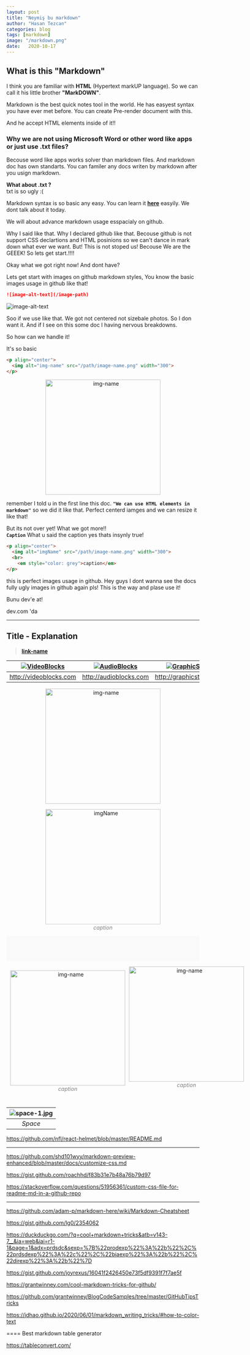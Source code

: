 ```yaml
---
layout: post
title: "Neymiş bu markdown"
author: "Hasan Tezcan"
categories: blog
tags: [markdown]
image: "/markdown.png"
date:   2020-10-17
---
```


## What is this "Markdown"

I think you are familiar with **HTML** (Hypertext markUP language). So we can call it his little brother **"MarkDOWN"**.

Markdown is the best quick notes tool in the world. He has easyest syntax you have ever met before. You can create Pre-render document with this. 

And he accept HTML elements inside of it!!

### Why we are not using Microsoft Word or other word like apps or just use .txt files?

Becouse word like apps works solver than markdown files. And markdown doc has own standarts. You can familer any docs writen by markdown after you usign markdown. 


**What about .txt ?**  
txt is so ugly :(

Markdown syntax is so basic any easy. You can learn it [**here**](https://link) easyily. We dont talk about it today. 

We will about advance markdown usage esspacialy on github.

Why I said like that. Why I declared github like that. Becouse github is not support CSS declartions and HTML posinions so we can't dance in mark down what ever we want. But! This is not stoped us! Becouse We are the GEEEK! So lets get start.!!!!

Okay what we got right now! And dont have?

Lets get start with images on github markdown styles,
You know the basic images usage in github like that!

```markdown
![image-alt-text](/image-path)
```

![image-alt-text](../assets/posts/markdown/giphy.gif)


Soo if we use like that. We got not centered not sizebale photos. So I don want it. And if I see on this some doc I having nervous breakdowns.

So how can we handle it!

It's so basic 

```html
<p align="center">
  <img alt="img-name" src="/path/image-name.png" width="300">
</p>
```
<p align="center">
  <img alt="img-name" src="../assets/posts/markdown/giphy.gif" width="300">
</p>

remember I told u in the first line this doc. **`"We can use HTML elements in markdown"`** so we did it like that. Perfect centerd iamges and we can resize it like that! 

But its not over yet! What we got more!!  
**`Caption`** What u said the caption yes thats insynly true!

```html
<p align="center">
  <img alt="imgName" src="/path/image-name.png" width="300">
  <br>
	<em style="color: grey">caption</em>
</p>
```

this is perfect images usage in github.
Hey guys I dont wanna see the docs fully ugly images in github again pls! This is the way and plase use it! 


Bunu dev'e at! 


dev.com 'da



----




<!-- basic title -->
## Title - Explanation
> [**link-name**](link)



<!-- side by side photo -->
<!-- https://gist.github.com/grocky/5d75af69b4f4c10304bf -->

| [![VideoBlocks](https://d1ow200m9i3wyh.cloudfront.net/img/assets/videoblocks/images/logo.png)](http://videoblocks.com)  | [![AudioBlocks](https://dtyn3c8zjrx01.cloudfront.net/img/assets/audioblocks/images/logo.png)](http://audioblocks.com) | [![GraphicStock](http://www.graphicstock.com/images/logo.jpg)](http://graphicstock.com) |
|:---:|:---:|:---:|
| http://videoblocks.com | http://audioblocks.com | http://graphicstock.com |

<!-- basic centered image -->
<p align="center">
  <img alt="img-name" src="/path/image-name.png" width="300">
</p>

<!-- basic centered image with caption -->
<p align="center">
  <img alt="imgName" src="/path/image-name.png" width="300">
  <br>
	<em style="color: grey">caption</em>
</p>


<!-- callout big -->
<div style="background-color: #f9f9fa; padding: 25px;">

</div>

<!-- callout mini -->
<div style="background-color: #f9f9fa; padding: 10px 25px 5px 25px;">

</div>


<!-- two image near to near -->

<div style="display: flex">
  <p align="center" style="padding: 10px">
    <img alt="img-name" src="/path/image-name.png" width="300">
    <br>
    <em style="color: grey">caption</em>
  </p>

  <p align="center">
    <img alt="img-name" src="/path/image-name.png" width="300">
    <br>
    <em style="color: grey">caption</em>
  </p>
</div>


<!-- image and caption with tables -->

<!-- https://stackoverflow.com/questions/19331362/using-an-image-caption-in-markdown-jekyll/60345387#60345387 -->

| ![space-1.jpg](http://www.storywarren.com/wp-content/uploads/2016/09/space-1.jpg) |
|:--:|
| *Space* |


https://github.com/nfl/react-helmet/blob/master/README.md



---


https://github.com/shd101wyy/markdown-preview-enhanced/blob/master/docs/customize-css.md


https://gist.github.com/roachhd/f83b31e7b48a76b79d97

https://stackoverflow.com/questions/51956361/custom-css-file-for-readme-md-in-a-github-repo

---

https://github.com/adam-p/markdown-here/wiki/Markdown-Cheatsheet


https://gist.github.com/lg0/2354062

https://duckduckgo.com/?q=cool+markdown+tricks&atb=v143-7__&ia=web&iai=r1-1&page=1&adx=prdsdc&sexp=%7B%22prodexp%22%3A%22b%22%2C%22prdsdexp%22%3A%22c%22%2C%22biaexp%22%3A%22b%22%2C%22direxp%22%3A%22b%22%7D

https://gist.github.com/joyrexus/16041f2426450e73f5df9391f7f7ae5f

https://grantwinney.com/cool-markdown-tricks-for-github/

https://github.com/grantwinney/BlogCodeSamples/tree/master/GitHubTipsTricks

https://jdhao.github.io/2020/06/01/markdown_writing_tricks/#how-to-color-text



==== 
Best markdown table generator 

https://tableconvert.com/